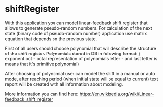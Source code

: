 # shiftRegister
With this application you can model linear-feedback shift register that allows to generate pseudo-random numbers.
For calculation of the next state (binary code of pseudo-random number) application use matrix equation that depends on the previous state.

First of all users should choose polynomial that will describe the structure of the shift register. Polynomials stored in DB in following format:
j - exponent 
oct - octal representation of polynomials
letter - and last letter is means that it's primitive polynomial) 

After choosing of polynomial user can model the shift in a manual or auto mode, after reaching period (when initial state will be equal to current) text report will be created with all information about modeling.

More information you can find here: https://en.wikipedia.org/wiki/Linear-feedback_shift_register
